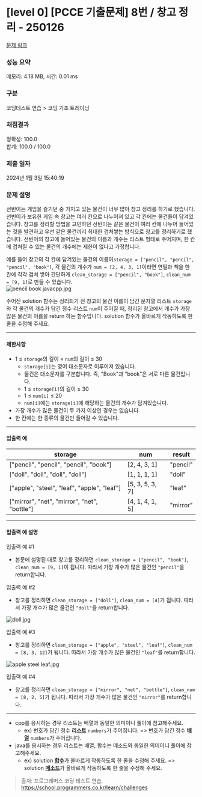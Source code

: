 # [level 0] [PCCE 기출문제] 8번 / 창고 정리 - 250126 

[문제 링크](https://school.programmers.co.kr/learn/courses/30/lessons/250126) 

### 성능 요약

메모리: 4.18 MB, 시간: 0.01 ms

### 구분

코딩테스트 연습 > 코딩 기초 트레이닝

### 채점결과

정확성: 100.0<br/>합계: 100.0 / 100.0

### 제출 일자

2024년 1월 3일 15:40:19

### 문제 설명

<p>선빈이는 게임을 즐기던 중 가지고 있는 물건이 너무 많아 창고 정리를 하기로 했습니다. 선빈이가 보유한 게임 속 창고는 여러 칸으로 나누어져 있고 각 칸에는 물건들이 담겨있습니다. 창고를 정리할 방법을 고민하던 선빈이는 같은 물건이 여러 칸에 나누어 들어있는 것을 발견하고 우선 같은 물건끼리 최대한 겹쳐쌓는 방식으로 창고를 정리하기로 했습니다. 선빈이의 창고에 들어있는 물건의 이름과 개수는 리스트 형태로 주어지며, 한 칸에 겹쳐질 수 있는 물건의 개수에는 제한이 없다고 가정합니다. </p>

<p>예를 들어 창고의 각 칸에 담겨있는 물건의 이름이<code>storage = ["pencil", "pencil", "pencil", "book"]</code>, 각 물건의 개수가 <code>num = [2, 4, 3, 1]</code>이라면 연필과 책을 한 칸에 각각 겹쳐 쌓아 간단하게 <code>clean_storage = ["pencil", "book"]</code>, <code>clean_num = [9, 1]</code>로 만들 수 있습니다. <br>
<img src="https://grepp-programmers.s3.ap-northeast-2.amazonaws.com/files/production/b082d283-1d50-42bb-8e3f-4d1d2f9aaff4/pencil%20book%20javacpp.jpg" title="" alt="pencil book javacpp.jpg"></p>

<p>주어진 solution 함수는 정리되기 전 창고의 물건 이름이 담긴 문자열 리스트 <code>storage</code>와 각 물건의 개수가 담긴 정수 리스트 <code>num</code>이 주어질 때, 정리된 창고에서 개수가 가장 많은 물건의 이름을 return 하는 함수입니다. solution 함수가 올바르게 작동하도록 한 줄을 수정해 주세요.</p>

<hr>

<h4>제한사항</h4>

<ul>
<li>1 ≤ <code>storage</code>의 길이 = <code>num</code>의 길이 ≤ 30

<ul>
<li><code>storage[i]</code>는 영어 대소문자로 이루어져 있습니다.</li>
<li>물건은 대소문자를 구분합니다. 즉, "Book"과 "book"은 서로 다른 물건입니다.</li>
<li>1 ≤ <code>storage[i]</code>의 길이 ≤ 30</li>
<li>1 ≤ <code>num[i]</code> ≤ 20</li>
<li><code>num[i]</code>에는 <code>storage[i]</code>에 해당하는 물건의 개수가 담겨있습니다.</li>
</ul></li>
<li>가장 개수가 많은 물건이 두 가지 이상인 경우는 없습니다.</li>
<li>한 칸에는 한 종류의 물건만 들어갈 수 있습니다.</li>
</ul>

<hr>

<h4>입출력 예</h4>
<table class="table">
        <thead><tr>
<th>storage</th>
<th>num</th>
<th>result</th>
</tr>
</thead>
        <tbody><tr>
<td>["pencil", "pencil", "pencil", "book"]</td>
<td>[2, 4, 3, 1]</td>
<td>"pencil"</td>
</tr>
<tr>
<td>["doll", "doll", "doll", "doll"]</td>
<td>[1, 1, 1, 1]</td>
<td>"doll"</td>
</tr>
<tr>
<td>["apple", "steel", "leaf", "apple", "leaf"]</td>
<td>[5, 3, 5, 3, 7]</td>
<td>"leaf"</td>
</tr>
<tr>
<td>["mirror", "net", "mirror", "net", "bottle"]</td>
<td>[4, 1, 4, 1, 5]</td>
<td>"mirror"</td>
</tr>
</tbody>
      </table>
<hr>

<h4>입출력 예 설명</h4>

<p>입출력 예 #1</p>

<ul>
<li>본문에 설명된 대로 창고를 정리하면 <code>clean_storage = ["pencil", "book"]</code>, <code>clean_num = [9, 1]</code>이 됩니다. 따라서 가장 개수가 많은 물건인 <code>"pencil"</code>을 return합니다.</li>
</ul>

<p>입출력 예 #2</p>

<ul>
<li>창고를 정리하면 <code>clean_storage = ["doll"]</code>, <code>clean_num = [4]</code>가 됩니다. 따라서 가장 개수가 많은 물건인 <code>"doll"</code>을 return합니다.</li>
</ul>

<p><img src="https://grepp-programmers.s3.ap-northeast-2.amazonaws.com/files/production/0889ad9a-8612-49d9-b089-b1c23e7b7ad1/doll.jpg" title="" alt="doll.jpg"></p>

<p>입출력 예 #3</p>

<ul>
<li>창고를 정리하면 <code>clean_storage = ["apple", "steel", "leaf"]</code>, <code>clean_num = [8, 3, 12]</code>가 됩니다. 따라서 가장 개수가 많은 물건인 <code>"leaf"</code>를 return합니다.</li>
</ul>

<p><img src="https://grepp-programmers.s3.ap-northeast-2.amazonaws.com/files/production/7416a51f-1aeb-4fe1-baaf-01c4a52cc63f/apple%20steel%20leaf.jpg" title="" alt="apple steel leaf.jpg"></p>

<p>입출력 예 #4</p>

<ul>
<li>창고를 정리하면 <code>clean_storage = ["mirror", "net", "bottle"]</code>, <code>clean_num = [8, 2, 5]</code>가 됩니다. 따라서 가장 개수가 많은 물건인 <code>"mirror"</code>를 return합니다.</li>
</ul>

<hr>

<ul>
<li>cpp를 응시하는 경우 리스트는 배열과 동일한 의미이니 풀이에 참고해주세요.

<ul>
<li>ex) 번호가 담긴 정수 <u><strong>리스트</strong></u> <code>numbers</code>가 주어집니다. =&gt; 번호가 담긴 정수 <u><strong>배열</strong></u> <code>numbers</code>가 주어집니다.</li>
</ul></li>
<li>java를 응시하는 경우 리스트는 배열, 함수는 메소드와 동일한 의미이니 풀이에 참고해주세요.

<ul>
<li>ex) solution <u><strong>함수</strong></u>가 올바르게 작동하도록 한 줄을 수정해 주세요. =&gt; solution <u><strong>메소드</strong></u>가 올바르게 작동하도록 한 줄을 수정해 주세요.</li>
</ul></li>
</ul>


> 출처: 프로그래머스 코딩 테스트 연습, https://school.programmers.co.kr/learn/challenges